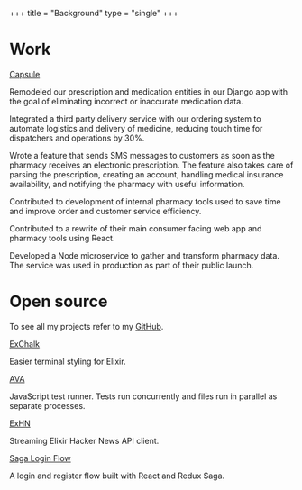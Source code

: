 +++
title = "Background"
type = "single"
+++

# Work

<p class="title">
  <a href="https://capsulecares.com">Capsule</a>
</p>

Remodeled our prescription and medication entities in our Django app with the goal of eliminating incorrect or inaccurate medication data.

Integrated a third party delivery service with our ordering system to automate logistics and delivery of medicine, reducing touch time for dispatchers and operations by 30%.

Wrote a feature that sends SMS messages to customers as soon as the pharmacy receives an electronic prescription. The feature also takes care of parsing the prescription, creating an account, handling medical insurance availability, and notifying the pharmacy with useful information.

Contributed to development of internal pharmacy tools used to save time and improve order and customer service efficiency.

Contributed to a rewrite of their main consumer facing web app and pharmacy tools using React.

Developed a Node microservice to gather and transform pharmacy data. The service was used in production as part of their public launch.

# Open source

To see all my projects refer to my [GitHub](https://github.com/sotojuan).

<p class="title">
  <a href="https://github.com/sotojuan/exchalk">ExChalk</a>
</p>

Easier terminal styling for Elixir.

<p class="title">
  <a href="https://github.com/avajs/ava">AVA</a>
</p>

JavaScript test runner. Tests run concurrently and files run in parallel as separate processes.

<p class="title">
  <a href="https://github.com/sotojuan/exhn">ExHN</a>
</p>

Streaming Elixir Hacker News API client.

<p class="title">
  <a href="https://github.com/sotojuan/saga-login-flow">Saga Login Flow</a>
</p>

A login and register flow built with React and Redux Saga.
